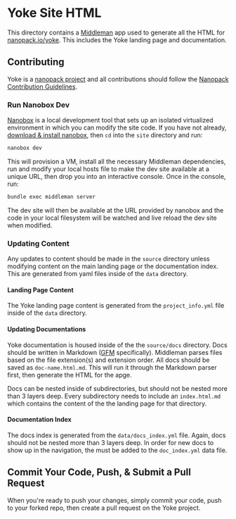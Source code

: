 # Yoke Site HTML

This directory contains a [Middleman](https://middlemanapp.com/) app used to generate all the HTML for [nanopack.io/yoke](http://nanopack.io/yoke). This includes the Yoke landing page and documentation.

## Contributing

Yoke is a [nanopack project](http://nanopack.io) and all contributions should follow the [Nanopack Contribution Guidelines](http://nanopack.io/contributing/).


### Run Nanobox Dev
[Nanobox](https://desktop.nanobox.io) is a local development tool that sets up an isolated virtualized environment in which you can modify the site code. If you have not already, [download & install nanobox](https://desktop.nanobox.io/downloads/), then `cd` into the `site` directory and run:

```bash
nanobox dev
```

This will provision a VM, install all the necessary Middleman dependencies, run and modify your local hosts file to make the dev site available at a unique URL, then drop you into an interactive console. Once in the console, run:

```bash
bundle exec middleman server
```

The dev site will then be available at the URL provided by nanobox and the code in your local filesystem will be watched and live reload the dev site when modified.

### Updating Content
Any updates to content should be made in the `source` directory unless modifying content on the main landing page or the documentation index. This are generated from yaml files inside of the `data` directory.

#### Landing Page Content
The Yoke landing page content is generated from the `project_info.yml` file inside of the `data` directory.

#### Updating Documentations
Yoke documentation is housed inside of the the `source/docs` directory. Docs should be written in Markdown ([GFM](https://help.github.com/articles/github-flavored-markdown/) specifically). Middleman parses files based on the file extension(s) and extension order. All docs should be saved as `doc-name.html.md`. This will run it through the Markdown parser first, then generate the HTML for the apge.

Docs can be nested inside of subdirectories, but should not be nested more than 3 layers deep. Every subdirectory needs to include an `index.html.md` which contains the content of the the landing page for that directory.

#### Documentation Index
The docs index is generated from the `data/docs_index.yml` file. Again, docs should not be nested more than 3 layers deep. In order for new docs to show up in the navigation, the must be added to the `doc_index.yml` data file.

## Commit Your Code, Push, & Submit a Pull Request
When you're ready to push your changes, simply commit your code, push to your forked repo, then create a pull request on the Yoke project.


